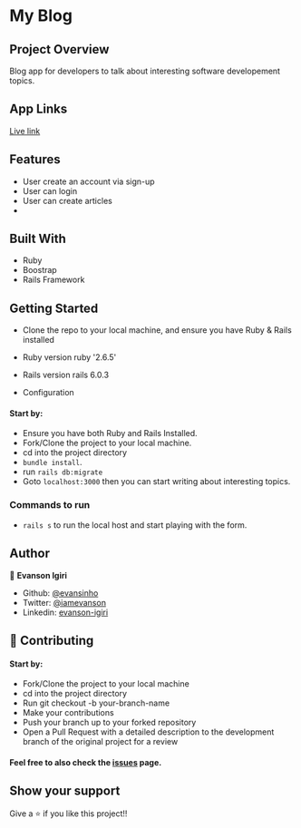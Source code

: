 # My Blog

## Project Overview
Blog app for developers to talk about interesting software developement topics.

## App Links
[Live link](https://salty-ridge-10695.herokuapp.com/)

## Features
- User create an account via sign-up
- User can login
- User can create articles
- 


## Built With
- Ruby
- Boostrap
- Rails Framework

## Getting Started
- Clone the repo to your local machine, and ensure you have Ruby & Rails installed

* Ruby version
  ruby '2.6.5'

* Rails version
  rails 6.0.3

* Configuration
#### Start by:

- Ensure you have both Ruby and Rails Installed.
- Fork/Clone the project to your local machine.
- cd into the project directory
- `bundle install`.
- run `rails db:migrate`
- Goto `localhost:3000` then you can start writing about interesting topics.

### Commands to run
- `rails s` to run the local host and start playing with the form.

## Author

👤  **Evanson Igiri**

- Github: [@evansinho](https://github.com/evansinho)
- Twitter: [@iamevanson](https://twitter.com/iamevanson)
- Linkedin: [evanson-igiri](https://linkedin.com/evanson-igiri)

## 🤝  Contributing
#### Start by:

- Fork/Clone the project to your local machine
- cd into the project directory
- Run git checkout -b your-branch-name
- Make your contributions
- Push your branch up to your forked repository
- Open a Pull Request with a detailed description to the development branch of the original project for a review

#### Feel free to also check the [issues](https://github.com/imahnama/Blog/issues) page.

## Show your support
Give a ⭐️  if you like this project!!
